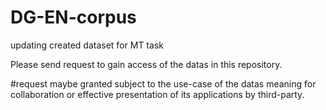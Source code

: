 # DG-EN-corpus
updating created dataset for MT task

Please send request to gain access of the datas in this repository.

#request maybe granted subject to the use-case of the datas meaning for collaboration or effective presentation of its applications by third-party.
